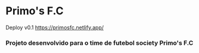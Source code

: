 <!-- ![Badge em Desenvolvimento](http://img.shields.io/static/v1?label=STATUS&message=EM%20DESENVOLVIMENTO&color=2088f2&style=for-the-badge) -->

# Primo's F.C

Deploy v0.1 https://primosfc.netlify.app/

### Projeto desenvolvido para o time de futebol society Primo's F.C